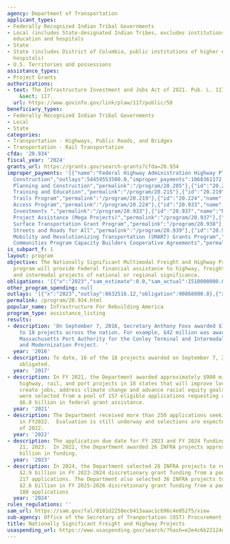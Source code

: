 ```yaml
---
agency: Department of Transportation
applicant_types:
- Federally Recognized Indian Tribal Governments
- Local (includes State-designated Indian Tribes, excludes institutions of higher
  education and hospitals
- State
- State (includes District of Columbia, public institutions of higher education and
  hospitals)
- U.S. Territories and possessions
assistance_types:
- Project Grants
authorizations:
- text: The Infrastructure Investment and Jobs Act of 2021. Pub. L. 117, 58. 23 U.S.C.
    &sect; 117.
  url: https://www.govinfo.gov/link/plaw/117/public/58
beneficiary_types:
- Federally Recognized Indian Tribal Governments
- Local
- State
categories:
- Transportation - Highways, Public Roads, and Bridges
- Transportation - Rail Transportation
cfda: '20.934'
fiscal_year: '2024'
grants_url: https://grants.gov/search-grants?cfda=20.934
improper_payments: '[{"name":"Federal Highway Administration Highway Planning and
  Construction","outlays":54459553500.0,"improper_payments":1068361172.0,"insufficient_payment":0.0,"high_priority":true,"related_programs":[{"id":"20.205","name":"Highway
  Planning and Construction","permalink":"/program/20.205"},{"id":"20.215","name":"Highway
  Training and Education","permalink":"/program/20.215"},{"id":"20.219","name":"Recreational
  Trails Program","permalink":"/program/20.219"},{"id":"20.224","name":"Federal Lands
  Access Program","permalink":"/program/20.224"},{"id":"20.933","name":"National Infrastructure
  Investments ","permalink":"/program/20.933"},{"id":"20.937","name":"National Infrastructure
  Project Assistance (Mega Projects)","permalink":"/program/20.937"},{"id":"20.938","name":"Rural
  Surface Transportation Grant Program","permalink":"/program/20.938"},{"id":"20.939","name":"Safe
  Streets and Roads for All","permalink":"/program/20.939"},{"id":"20.941","name":"Strengthening
  Mobility and Revolutionizing Transportation (SMART) Grants Program","permalink":"/program/20.941"},{"id":"20.942","name":"Thriving
  Communities Program Capacity Builders Cooperative Agreements","permalink":"/program/20.942"}]}]'
is_subpart_f: 1
layout: program
objective: The Nationally Significant Multimodal Freight and Highway Projects (NSMFHP)
  program will provide Federal financial assistance to highway, freight rail, port,
  and intermodal projects of national or regional significance.
obligations: '[{"x":"2023","sam_estimate":0.0,"sam_actual":1510000000.0,"usa_spending_actual":91057000.0},{"x":"2024","sam_estimate":0.0,"sam_actual":1442600000.0,"usa_spending_actual":701840888.41},{"x":"2025","sam_estimate":0.0,"sam_actual":1322460000.0,"usa_spending_actual":378772647.17}]'
other_program_spending: null
outlays: '[{"x":"2023","outlay":8632516.12,"obligation":90868000.0},{"x":"2024","outlay":530201529.62,"obligation":697285172.59},{"x":"2025","outlay":215027157.63,"obligation":379828362.99}]'
permalink: /program/20.934.html
popular_name: Infrastructure For Rebuilding America
program_type: assistance_listing
results:
- description: 'On September 7, 2016, Secretary Anthony Foxx awarded $759.2 million
    to 18 projects across the nation. For example, $42 million was awarded to the
    Massachusetts Port Authority for the Conley Terminal and Intermodal Improvements
    and Modernization Project.  '
  year: '2016'
- description: To date, 16 of the 18 projects awarded on September 7, 2016 have been
    obligated.
  year: '2017'
- description: In FY 2021, the Department awarded approximately $900 million to 24
    highway, rail, and port projects in 18 states that will improve local economies,
    create jobs, address climate change and advance racial equity goals.  These projects
    were selected from a pool of 157 eligible applications requesting approximately
    $6.8 billion in federal grant assistance.
  year: '2021'
- description: The Department received more than 250 applications seeking INFRA funding
    in FY2022.  Evaluation is still underway and selections are expected in the fall
    of 2022.
  year: '2022'
- description: The application due date for FY 2023 and FY 2024 funding is August
    21, 2023.  In 2022, the Department awarded 26 INFRA projects approximately $1.5
    billion in funding.
  year: '2023'
- description: In 2024, the Department selected 28 INFRA projects to receive approximately
    $2.9 billion in FY 2023-2024 discretionary grant funding from a pool of approximately
    217 applications. The Department also selected 36 INFRA projects to receive approximately
    $2.6 billion in FY 2025-2026 discretionary grant funding from a pool of approximately
    180 applications
  year: '2024'
rules_regulations: ''
sam_url: https://sam.gov/fal/0181d2258ec6413aaac1cb96c4e052f5/view
sub-agency: Office of the Secretary of Tranportation (OST) Procurement Operations
title: Nationally Significant Freight and Highway Projects
usaspending_url: https://www.usaspending.gov/search/?hash=e2e4c6b22124d02ccf1b378a8eca7ae8
---
```

